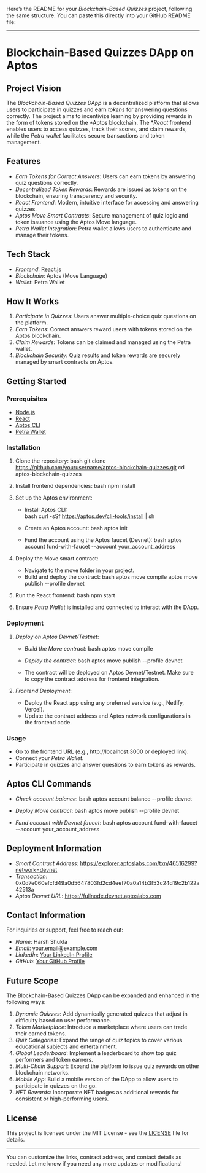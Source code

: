 Here’s the README for your *Blockchain-Based Quizzes* project, following the same structure. You can paste this directly into your GitHub README file:

---

# Blockchain-Based Quizzes DApp on Aptos

## Project Vision
The *Blockchain-Based Quizzes DApp* is a decentralized platform that allows users to participate in quizzes and earn *tokens* for answering questions correctly. The project aims to incentivize learning by providing rewards in the form of tokens stored on the *Aptos blockchain. The **React* frontend enables users to access quizzes, track their scores, and claim rewards, while the *Petra wallet* facilitates secure transactions and token management.

## Features
- *Earn Tokens for Correct Answers*: Users can earn tokens by answering quiz questions correctly.
- *Decentralized Token Rewards*: Rewards are issued as tokens on the blockchain, ensuring transparency and security.
- *React Frontend*: Modern, intuitive interface for accessing and answering quizzes.
- *Aptos Move Smart Contracts*: Secure management of quiz logic and token issuance using the Aptos Move language.
- *Petra Wallet Integration*: Petra wallet allows users to authenticate and manage their tokens.

## Tech Stack
- *Frontend*: React.js
- *Blockchain*: Aptos (Move Language)
- *Wallet*: Petra Wallet

## How It Works
1. *Participate in Quizzes*: Users answer multiple-choice quiz questions on the platform.
2. *Earn Tokens*: Correct answers reward users with tokens stored on the Aptos blockchain.
3. *Claim Rewards*: Tokens can be claimed and managed using the Petra wallet.
4. *Blockchain Security*: Quiz results and token rewards are securely managed by smart contracts on Aptos.

## Getting Started

### Prerequisites
- [Node.js](https://nodejs.org/)
- [React](https://reactjs.org/)
- [Aptos CLI](https://aptos.dev/cli-tools/aptos-cli-tool/)
- [Petra Wallet](https://petra.app/)

### Installation

1. Clone the repository:
   bash
   git clone https://github.com/yourusername/aptos-blockchain-quizzes.git
   cd aptos-blockchain-quizzes
   

2. Install frontend dependencies:
   bash
   npm install
   

3. Set up the Aptos environment:
   - Install Aptos CLI:  
     bash
     curl -sSf https://aptos.dev/cli-tools/install | sh
     
   - Create an Aptos account:
     bash
     aptos init
     
   - Fund the account using the Aptos faucet (Devnet):
     bash
     aptos account fund-with-faucet --account your_account_address
     

4. Deploy the Move smart contract:
   - Navigate to the move folder in your project.
   - Build and deploy the contract:
     bash
     aptos move compile
     aptos move publish --profile devnet
     

5. Run the React frontend:
   bash
   npm start
   

6. Ensure *Petra Wallet* is installed and connected to interact with the DApp.

### Deployment

1. *Deploy on Aptos Devnet/Testnet*:
   - *Build the Move contract*:
     bash
     aptos move compile
     
   - *Deploy the contract*:
     bash
     aptos move publish --profile devnet
     
   - The contract will be deployed on Aptos Devnet/Testnet. Make sure to copy the contract address for frontend integration.
   
2. *Frontend Deployment*:
   - Deploy the React app using any preferred service (e.g., Netlify, Vercel).
   - Update the contract address and Aptos network configurations in the frontend code.

### Usage
- Go to the frontend URL (e.g., http://localhost:3000 or deployed link).
- Connect your *Petra Wallet*.
- Participate in quizzes and answer questions to earn tokens as rewards.

## Aptos CLI Commands
- *Check account balance*:
  bash
  aptos account balance --profile devnet
  
- *Deploy Move contract*:
  bash
  aptos move publish --profile devnet
  
- *Fund account with Devnet faucet*:
  bash
  aptos account fund-with-faucet --account your_account_address
  

## Deployment Information
- *Smart Contract Address*: https://explorer.aptoslabs.com/txn/46516299?network=devnet
- *Transaction*: 0x0d7e060efcfd49a0d5647803fd2cd4eef70a0a14b3f53c24d19c2b122a42513a
- *Aptos Devnet URL*: https://fullnode.devnet.aptoslabs.com

## Contact Information
For inquiries or support, feel free to reach out:

- *Name*: Harsh Shukla
- *Email*: your.email@example.com
- *LinkedIn*: [Your LinkedIn Profile](https://linkedin.com/in/your-profile)
- *GitHub*: [Your GitHub Profile](https://github.com/yourusername)

## Future Scope
The Blockchain-Based Quizzes DApp can be expanded and enhanced in the following ways:
1. *Dynamic Quizzes*: Add dynamically generated quizzes that adjust in difficulty based on user performance.
2. *Token Marketplace*: Introduce a marketplace where users can trade their earned tokens.
3. *Quiz Categories*: Expand the range of quiz topics to cover various educational subjects and entertainment.
4. *Global Leaderboard*: Implement a leaderboard to show top quiz performers and token earners.
5. *Multi-Chain Support*: Expand the platform to issue quiz rewards on other blockchain networks.
6. *Mobile App*: Build a mobile version of the DApp to allow users to participate in quizzes on the go.
7. *NFT Rewards*: Incorporate NFT badges as additional rewards for consistent or high-performing users.

## License
This project is licensed under the MIT License - see the [LICENSE](LICENSE) file for details.

---

You can customize the links, contract address, and contact details as needed. Let me know if you need any more updates or modifications!
